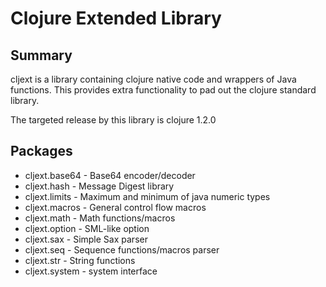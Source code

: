 Clojure Extended Library
=========================

Summary
-------

cljext is a library containing clojure native code and wrappers of Java 
functions.  This provides extra functionality to pad out the clojure
standard library.

The targeted release by this library is clojure 1.2.0


Packages
---------
 + cljext.base64 - Base64 encoder/decoder
 + cljext.hash - Message Digest library
 + cljext.limits - Maximum and minimum of java numeric types
 + cljext.macros - General control flow macros
 + cljext.math - Math functions/macros
 + cljext.option - SML-like option
 + cljext.sax - Simple Sax parser 
 + cljext.seq - Sequence functions/macros parser 
 + cljext.str - String functions
 + cljext.system - system interface 
